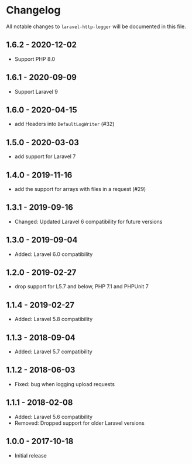 # Changelog

All notable changes to `laravel-http-logger` will be documented in this file.


## 1.6.2 - 2020-12-02

- Support PHP 8.0

## 1.6.1 - 2020-09-09

- Support Laravel 9

## 1.6.0 - 2020-04-15
- add Headers into `DefaultLogWriter` (#32)

## 1.5.0 - 2020-03-03
- add support for Laravel 7

## 1.4.0 - 2019-11-16
- add the support for arrays with files in a request (#29)

## 1.3.1 - 2019-09-16
- Changed: Updated Laravel 6 compatibility for future versions

## 1.3.0 - 2019-09-04
- Added: Laravel 6.0 compatibility

## 1.2.0 - 2019-02-27
- drop support for L5.7 and below, PHP 7.1 and PHPUnit 7

## 1.1.4 - 2019-02-27
- Added: Laravel 5.8 compatibility

## 1.1.3 - 2018-09-04
- Added: Laravel 5.7 compatibility

## 1.1.2 - 2018-06-03
- Fixed: bug when logging upload requests

## 1.1.1 - 2018-02-08
- Added: Laravel 5.6 compatibility
- Removed: Dropped support for older Laravel versions

## 1.0.0 - 2017-10-18
- Initial release
